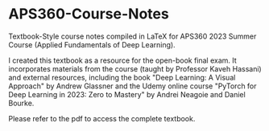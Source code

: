 # APS360-Course-Notes
Textbook-Style course notes compiled in LaTeX for APS360 2023 Summer Course (Applied Fundamentals of Deep Learning).

I created this textbook as a resource for the open-book final exam. It incorporates materials from the course (taught by Professor Kaveh Hassani) and external resources, including the book "Deep Learning: A Visual Approach" by Andrew Glassner and the Udemy online course "PyTorch for Deep Learning in 2023: Zero to Mastery" by Andrei Neagoie and Daniel Bourke.

Please refer to the pdf to access the complete textbook.
